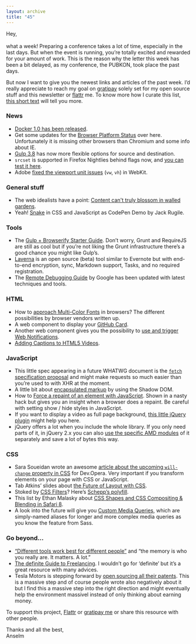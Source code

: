 ```yaml
---
layout: archive
title: "45"
---
```


Hey,<br>
<br>
what a week! Preparing a conference takes a lot of time, especially in the last days. But when the event is running, you’re totally excited and rewarded for your amount of work. This is the reason why the letter this week has been a bit delayed, as my conference, the PUBKON, took place the past days.

But now I want to give you the newest links and articles of the past week. I’d really appreciate to reach my goal on [gratipay](https://www.gratipay.com/Anselm%20Hannemann/) solely set for my open source stuff and this newsletter or [flattr](https://flattr.com/profile/helloanselm) me. To know more how I curate this list, [this short text](http://wdrl.info/about/#donations) will tell you more.

### News

- [Docker 1.0 has been released](http://blog.docker.com/2014/06/its-here-docker-1-0/).
- Get some updates for the [Browser Platform Status](http://platformstatustracker.azurewebsites.net/) over here. Unfortunately it is missing other browsers than Chromium and some info about IE.
- [Gulp 3.8](https://github.com/gulpjs/gulp/blob/master/CHANGELOG.md#380) has now more flexible options for source and destination.
- `srcset` is supported in Firefox Nightlies behind flags now, and [you can test it here](http://codepen.io/RICG/pen/poKfj).
- Adobe [fixed the viewport unit issues](http://blogs.adobe.com/webplatform/2014/06/12/improving-viewport-unit-support-in-webkit/) (`vw`, `vh`) in WebKit.

### General stuff

- The web idealists have a point: [Content can't truly blossom in walled gardens](http://www.campaignlive.co.uk/russell_davies/article/1298102/the-web-idealists-point-content-cant-truly-blossom-walled-gardens/).
- Yeah! [Snake](http://codepen.io/jackrugile/pen/IHbvh/) in CSS and JavaScript as CodePen Demo by Jack Rugile.

### Tools

- The [Gulp + Browserify Starter Guide](http://viget.com/extend/gulp-browserify-starter-faq). Don’t worry, Grunt and RequireJS are still as cool but if you’re not liking the Grunt infrastructure there’s a good chance you might like Gulp’s.
- [Laverna](https://laverna.cc/) is an open source (beta) tool similar to Evernote but with end-to-end encryption, sync, Markdown support, Tasks, and no required registration.
- The [Remote Debugging Guide](https://developer.chrome.com/devtools/docs/remote-debugging) by Google has been updated with latest techniques and tools.

### HTML

- How to [approach Multi-Color Fonts](http://www.pixelambacht.nl/2014/multicolor-fonts/) in browsers? The different possibilities by browser vendors written up.
- A web component to display your [GitHub Card](http://pazguille.github.io/github-card/).
- Another web component gives you the possibility to [use and trigger Web Notifications](https://github.com/1000ch/x-notification).
- [Adding Captions to HTML5 Videos](https://developer.mozilla.org/en-US/Apps/Build/Manipulating_media/Adding_captions_and_subtitles_to_HTML5_video).

### JavaScript

- This little spec appearing in a future WHATWG document is the [`fetch` specification proposal](http://fetch.spec.whatwg.org/#fetch-method) and might make requests so much easier than you’re used to with XHR at the moment.
- A little bit about [encapsulated markup](http://css-tricks.com/using-encapsulation-semantic-markup/) by using the Shadow DOM.
- How to [Force a repaint of an element with JavaScript](http://martinwolf.org/2014/06/10/force-repaint-of-an-element-with-javascript/). Shown in a nasty hack but gives you an insight when a browser does a repaint. Be careful with setting show / hide styles in JavaScript.
- If you want to display a video as full page background, [this little jQuery plugin](https://github.com/stefanerickson/covervid) might help you here.
- jQuery offers a lot when you include the whole library. If you only need parts of it, in jQuery 2.x you can also [use the specific AMD modules](http://developer.telerik.com/featured/jquery-using-only-what-you-need/) of it separately and save a lot of bytes this way.

### CSS

- Sara Soueidan wrote an awesome [article about the upcoming `will-change` property in CSS](http://dev.opera.com/articles/css-will-change-property/) for Dev.Opera. Very important if you transform elements on your page with CSS or JavaScript.
- Tab Atkins’ slides about [the Future of Layout with CSS](http://www.xanthir.com/talks/2014-06-04/).
- Stoked by [CSS Filters](http://www.w3.org/TR/filter-effects/#FilterProperty)? Here’s [Schepp’s polyfill](https://github.com/Schepp/CSS-Filters-Polyfill).
- This list by Ethan Malasky about [CSS Shapes and CSS Compositing & Blending in Safari 8](http://blogs.adobe.com/webplatform/2014/06/09/css-shapes-and-css-compositing-blending-in-safari-8/).
- A look into the future will give you [Custom Media Queries](http://dev.w3.org/csswg/mediaqueries/#custom-mq), which are simply-named aliases for longer and more complex media queries as you know the feature from Sass.

### Go beyond…

- [“Different tools work best for different people”](https://the-pastry-box-project.net/vitaly-friedman/2014-June-9) and “the memory is who you really are. It matters. A lot.”
- [The definite Guide to Freelancing](http://www.thesuperlancer.com/the-definitive-guide-to-freelancing/). I wouldn’t go for ‘definite’ but it’s a great resource with many advices.
- Tesla Motors is stepping forward by [open sourcing all their patents](http://www.teslamotors.com/blog/all-our-patent-are-belong-you). This is a massive step and of course people wrote also negatively about it but I find this a massive step into the right direction and might eventually help the environment massivel instead of only thinking about earning money.

To support this project, [Flattr](https://flattr.com/profile/helloanselm) or [gratipay me](https://www.gratipay.com/Anselm%20Hannemann/) or share this resource with other people.

Thanks and all the best,<br>
Anselm

